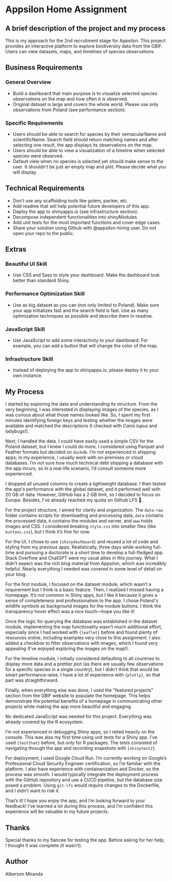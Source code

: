 # Appsilon Home Assignment

## A brief description of the project and my process
This is my approach for the 2nd recruitment stage for Appsilon. This project provides an interactive platform to explore biodiversity data from the GBIF. Users can view datasets, maps, and timelines of species observations.

## Business Requirements

### General Overview
- Build a dashboard that main purpose is to visualize selected species observations on the map and how often it is observed.
- Original dataset is large and covers the whole world. Please use only observations from Poland (see performance section).

### Specific Requirements
- Users should be able to search for species by their vernacularName and scientificName. Search field should return matching names and after selecting one result, the app displays its observations on the map.
- Users should be able to view a visualization of a timeline when selected species were observed.
- Default view when no species is selected yet should make sense to the user. It shouldn’t be just an empty map and plot. Please decide what you will display.

## Technical Requirements
- Don’t use any scaffolding tools like golem, packer, etc.
- Add readme that will help potential future developers of this app.
- Deploy the app to shinyapps.io (see infrastructure section).
- Decompose independent functionalities into shinyModules.
- Add unit tests for the most important functions and cover edge cases.
- Share your solution using Github with @appsilon-hiring user. Do not open your repo to the public.

## Extras

### Beautiful UI Skill
- Use CSS and Sass to style your dashboard. Make the dashboard look better than standard Shiny.

### Performance Optimization Skill
- Use as big dataset as you can (not only limited to Poland). Make sure your app initializes fast and the search field is fast. Use as many optimization techniques as possible and describe them in readme.

### JavaScript Skill
- Use JavaScript to add some interactivity to your dashboard. For example, you can add a button that will change the color of the map.

### Infrastructure Skill
- Instead of deploying the app to shinyapps.io, please deploy it to your own instance.

## My Process
I started by exploring the data and understanding its structure. From the very beginning, I was interested in displaying images of the species, as I was curious about what those names looked like. So, I spent my first minutes identifying foreign keys and testing whether the images were available and matched the descriptions (I checked with *Canis lupus* and ladybugs!).

Next, I handled the data. I could have easily used a simple CSV for the Poland dataset, but I knew I could do more. I considered using Parquet and Feather formats but decided on `duckdb`. I’m not experienced in shipping apps; in my experience, I usually work with on-premises or cloud databases. I’m not sure how much technical debt shipping a database with the app incurs, so in a real-life scenario, I’d consult someone more experienced.

I dropped all unused columns to create a lightweight database. I then tested the app's performance with the global dataset, and it performed well with 20 GB of data. However, GitHub has a 2 GB limit, so I decided to focus on Europe. Besides, I've already reached my quota on Github LFS 💸.

For the project structure, I aimed for clarity and organization. The `data-raw` folder contains scripts for downloading and processing data, `data` contains the processed data, `R` contains the modules and server, and `www` holds images and CSS. I considered breaking `style.css` into smaller files (like `buttons.css`), but I think it’s fine for now.

For the UI, I chose to use `{shinydashboard}` and reused a lot of code and styling from my previous apps. Realistically, three days while working full-time and pursuing a doctorate is a short time to develop a full-fledged app. Stack Overflow and ChatGPT were my usual allies in this journey. What I didn’t expect was the rich blog material from Appsilon, which was incredibly helpful. Nearly everything I needed was covered in some level of detail on your blog.

For the first module, I focused on the dataset module, which wasn’t a requirement but I think is a basic feature. Then, I realized I missed having a homepage. It’s not common in Shiny apps, but I like it because it gives a sense of completeness and professionalism to the app. I chose Poland's wildlife symbols as background images for the module buttons. I think the transparency hover effect was a nice touch—hope you like it!

Once the logic for querying the database was established in the dataset module, implementing the map functionality wasn’t much additional effort, especially since I had worked with `{leaflet}` before and found plenty of resources online, including examples very close to this assignment. I also added a checkbox to filter observations with images, which I found very appealing (I’ve enjoyed exploring the images on the map!).

For the timeline module, I initially considered defaulting to all countries to display more data and a prettier plot (as there are usually few observations for a specific species in a single country), but I didn’t think that would be smart performance-wise. I have a lot of experience with `{plotly}`, so that part was straightforward.

Finally, when everything else was done, I used the "featured projects" section from the GBIF website to populate the homepage. This helps demonstrate the potential benefits of a homepage in communicating other projects while making the app more beautiful and engaging.

No dedicated JavaScript was needed for this project. Everything was already covered by the R ecosystem.

I’m not experienced in debugging Shiny apps, so I relied heavily on the console. This was also my first time using unit tests for a Shiny app. I’ve used `{testthat}` before, but only for R packages. The tests consisted of navigating through the app and recording snapshots with `{shinytest2}`.

For deployment, I used Google Cloud Run. I’m currently working on Google’s Professional Cloud Security Engineer certification, so I’m familiar with the platform. I also have experience with containerization and Docker, so the process was smooth. I would typically integrate the deployment process with the GitHub repository and use a CI/CD pipeline, but the database size posed a problem. Using `git-lfs` would require changes to the Dockerfile, and I didn’t want to risk it.

That’s it! I hope you enjoy the app, and I’m looking forward to your feedback! I’ve learned a lot during this process, and I’m confident this experience will be valuable in my future projects.

## Thanks
Special thanks to my fiancée for testing the app. Before asking for her help, I thought it was complete (it wasn’t).

## Author
Alberson Miranda

